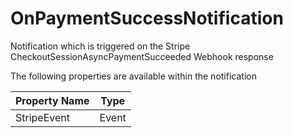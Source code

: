 # OnPaymentSuccessNotification

Notification which is triggered on the Stripe CheckoutSessionAsyncPaymentSucceeded Webhook response

The following properties are available within the notification

| Property Name | Type  |
| ------------- | ----- |
| StripeEvent   | Event |
